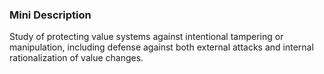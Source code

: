 ### Mini Description

Study of protecting value systems against intentional tampering or manipulation, including defense against both external attacks and internal rationalization of value changes.
